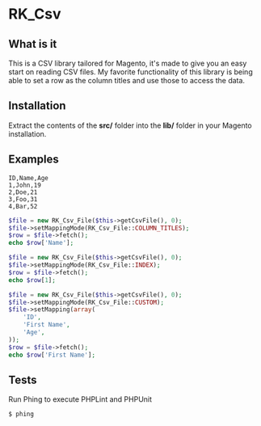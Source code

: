 # RK_Csv

## What is it

This is a CSV library tailored for Magento, it's made to give you an easy start on reading CSV files.
My favorite functionality of this library is being able to set a row as the column titles and use those to access the data.

## Installation

Extract the contents of the **src/** folder into the **lib/** folder in your Magento installation.

## Examples

```csv
ID,Name,Age
1,John,19
2,Doe,21
3,Foo,31
4,Bar,52
```

```php
$file = new RK_Csv_File($this->getCsvFile(), 0);
$file->setMappingMode(RK_Csv_File::COLUMN_TITLES);
$row = $file->fetch();
echo $row['Name'];
```

```php
$file = new RK_Csv_File($this->getCsvFile(), 0);
$file->setMappingMode(RK_Csv_File::INDEX);
$row = $file->fetch();
echo $row[1];
```

```php
$file = new RK_Csv_File($this->getCsvFile(), 0);
$file->setMappingMode(RK_Csv_File::CUSTOM);
$file->setMapping(array(
    'ID',
    'First Name',
    'Age',
));
$row = $file->fetch();
echo $row['First Name'];
```

## Tests

Run Phing to execute PHPLint and PHPUnit

```sh
$ phing
```